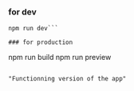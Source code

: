 ### for dev
```
npm run dev```

### for production
```
npm run build
npm run preview
```

"Functionning version of the app"
